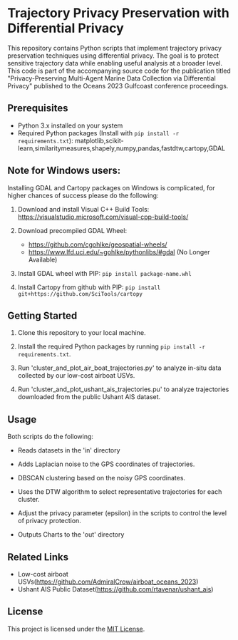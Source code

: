 # Trajectory Privacy Preservation with Differential Privacy

This repository contains Python scripts that implement trajectory privacy preservation techniques using differential privacy. The goal is to protect sensitive trajectory data while enabling useful analysis at a broader level.
This code is part of the accompanying source code for the publication titled "Privacy-Preserving Multi-Agent Marine Data Collection via Differential Privacy" published to the Oceans 2023 Gulfcoast conference proceedings.

## Prerequisites

- Python 3.x installed on your system
- Required Python packages (Install with `pip install -r requirements.txt`): matplotlib,scikit-learn,similaritymeasures,shapely,numpy,pandas,fastdtw,cartopy,GDAL

## Note for Windows users:
Installing GDAL and Cartopy packages on Windows is complicated, for higher chances of success please do the following:

1. Download and install Visual C++ Build Tools: https://visualstudio.microsoft.com/visual-cpp-build-tools/
   
3. Download precompiled GDAL Wheel:
   - https://github.com/cgohlke/geospatial-wheels/
   - https://www.lfd.uci.edu/~gohlke/pythonlibs/#gdal (No Longer Available)
   
5. Install GDAL wheel with PIP: `pip install package-name.whl`
   
7. Install Cartopy from github with PIP: `pip install git+https://github.com/SciTools/cartopy`


## Getting Started

1. Clone this repository to your local machine.

2. Install the required Python packages by running `pip install -r requirements.txt`.

3. Run 'cluster_and_plot_air_boat_trajectories.py' to analyze in-situ data collected by our low-cost airboat USVs.

4. Run 'cluster_and_plot_ushant_ais_trajectories.pu' to analyze trajectories downloaded from the public Ushant AIS dataset.

## Usage

Both scripts do the following:

- Reads datasets in the 'in' directory

- Adds Laplacian noise to the GPS coordinates of trajectories.

- DBSCAN clustering based on the noisy GPS coordinates.

- Uses the DTW algorithm to select representative trajectories for each cluster.

- Adjust the privacy parameter (epsilon) in the scripts to control the level of privacy protection.

- Outputs Charts to the 'out' directory
  
## Related Links
- Low-cost airboat USVs(https://github.com/AdmiralCrow/airboat_oceans_2023)
- Ushant AIS Public Dataset(https://github.com/rtavenar/ushant_ais)

## License

This project is licensed under the [MIT License](LICENSE).

